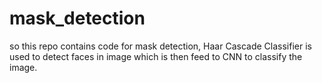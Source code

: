 # mask_detection
so this repo contains code for mask detection, Haar Cascade Classifier is used to detect faces in image which is then feed to CNN to classify the image.

